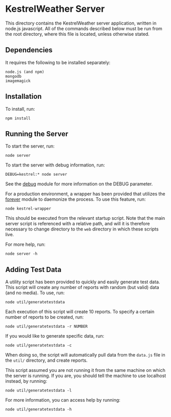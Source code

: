 KestrelWeather Server
=====================

This directory contains the KestrelWeather server application, written in node.js javascript. All of the commands described below must be run from the root directory, where this file is located, unless otherwise stated.

Dependencies
------------

It requires the following to be installed separately:

	node.js (and npm)
	mongodb
	imagemagick

Installation
------------

To install, run:

	npm install

Running the Server
------------------

To start the server, run:

	node server

To start the server with debug information, run:

	DEBUG=kestrel:* node server

See the [debug](https://www.npmjs.org/package/debug) module for more information on the DEBUG parameter.

For a production environment, a wrapper has been provided that utilizes the [forever](https://www.npmjs.org/package/forever) module to daemonize the process. To use this feature, run:

	node kestrel-wrapper

This should be executed from the relevant startup script. Note that the main server script is referenced with a relative path, and will it is therefore necessary to change directory to the `web` directory in which these scripts live.

For more help, run:

	node server -h

Adding Test Data
----------------

A utility script has been provided to quickly and easily generate test data. This script will create any number of reports with random (but valid) data (and no media). To use, run:

	node util/generatetestdata

Each execution of this script will create 10 reports. To specify a certain number of reports to be created, run:

	node util/generatetestdata -r NUMBER

If you would like to generate specific data, run:

	node util/generatetestdata -c

When doing so, the script will automatically pull data from the `data.js` file in the `util/` directory, and create reports.

This script assumed you are not running it from the same machine on which the server is running. If you are, you should tell the machine to use localhost instead, by running:

	node util/generatetestdata -l

For more information, you can access help by running:

	node util/generatetestdata -h

